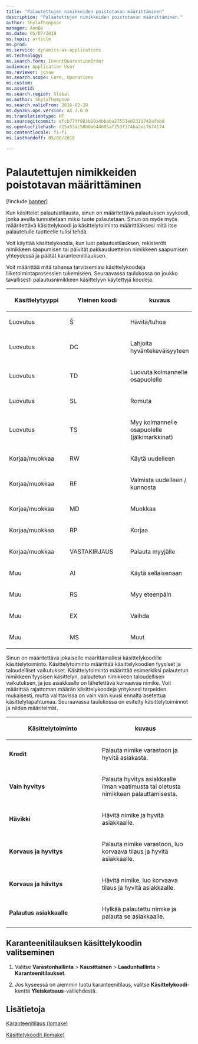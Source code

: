 ```yaml
---
title: "Palautettujen nimikkeiden poistotavan määrittäminen"
description: "Palautettujen nimikkeiden poistotavan määrittäminen."
author: ShylaThompson
manager: AnnBe
ms.date: 05/07/2018
ms.topic: article
ms.prod: 
ms.service: dynamics-ax-applications
ms.technology: 
ms.search.form: InventQuarantineOrder
audience: Application User
ms.reviewer: josaw
ms.search.scope: Core, Operations
ms.custom: 
ms.assetid: 
ms.search.region: Global
ms.author: ShylaThompson
ms.search.validFrom: 2016-02-28
ms.dyn365.ops.version: AX 7.0.0
ms.translationtype: HT
ms.sourcegitcommit: efcb77ff883b29a4bbaba27551e02311742afbbd
ms.openlocfilehash: d25a53ac58b0ab44605af253f174ba2ec7b74174
ms.contentlocale: fi-fi
ms.lasthandoff: 05/08/2018

---
```


# <a name="specify-how-to-dispose-of-returned-items"></a>Palautettujen nimikkeiden poistotavan määrittäminen 

[!include [banner](../includes/banner.md)]


Kun käsittelet palautustilausta, sinun on määritettävä palautuksen syykoodi, jonka avulla tunnistetaan miksi tuote palautetaan. Sinun on myös myös määritettävä käsittelykoodi ja käsittelytoiminto määrittääksesi mitä itse palautetulle tuotteelle tulisi tehdä.

Voit käyttää käsittelykoodia, kun luot palautustilauksen, rekisteröit nimikkeen saapumisen tai päivität pakkausluettelon nimikkeen saapumisen yhteydessä ja päätät karanteenitilauksen.

Voit määrittää mitä tahansa tarvitsemiasi käsittelykoodeja liiketoimintaprosessien tukemiseen. Seuraavassa taulukossa on joukko tavallisesti palautusnimikkeen käsittelyyn käytettyjä koodeja.

<table>
<colgroup>
<col style="width: 33%" />
<col style="width: 33%" />
<col style="width: 33%" />
</colgroup>
<thead>
<tr class="header">
<th><p>Käsittelytyyppi</p></th>
<th><p>Yleinen koodi</p></th>
<th><p>kuvaus</p></th>
</tr>
</thead>
<tbody>
<tr class="odd">
<td><p>Luovutus</p></td>
<td><p>Š</p></td>
<td><p>Hävitä/tuhoa</p></td>
</tr>
<tr class="even">
<td><p>Luovutus</p></td>
<td><p>DC</p></td>
<td><p>Lahjoita hyväntekeväisyyteen</p></td>
</tr>
<tr class="odd">
<td><p>Luovutus</p></td>
<td><p>TD</p></td>
<td><p>Luovuta kolmannelle osapuolelle</p></td>
</tr>
<tr class="even">
<td><p>Luovutus</p></td>
<td><p>SL</p></td>
<td><p>Romuta</p></td>
</tr>
<tr class="odd">
<td><p>Luovutus</p></td>
<td><p>TS</p></td>
<td><p>Myy kolmannelle osapuolelle (jälkimarkkinat)</p></td>
</tr>
<tr class="even">
<td><p>Korjaa/muokkaa</p></td>
<td><p>RW</p></td>
<td><p>Käytä uudelleen</p></td>
</tr>
<tr class="odd">
<td><p>Korjaa/muokkaa</p></td>
<td><p>RF</p></td>
<td><p>Valmista uudelleen / kunnosta</p></td>
</tr>
<tr class="even">
<td><p>Korjaa/muokkaa</p></td>
<td><p>MD</p></td>
<td><p>Muokkaa</p></td>
</tr>
<tr class="odd">
<td><p>Korjaa/muokkaa</p></td>
<td><p>RP</p></td>
<td><p>Korjaa</p></td>
</tr>
<tr class="even">
<td><p>Korjaa/muokkaa</p></td>
<td><p>VASTAKIRJAUS</p></td>
<td><p>Palauta myyjälle</p></td>
</tr>
<tr class="odd">
<td><p>Muu</p></td>
<td><p>AI</p></td>
<td><p>Käytä sellaisenaan</p></td>
</tr>
<tr class="even">
<td><p>Muu</p></td>
<td><p>RS</p></td>
<td><p>Myy eteenpäin</p></td>
</tr>
<tr class="odd">
<td><p>Muu</p></td>
<td><p>EX</p></td>
<td><p>Vaihda</p></td>
</tr>
<tr class="even">
<td><p>Muu</p></td>
<td><p>MS</p></td>
<td><p>Muut</p></td>
</tr>
</tbody>
</table>


Sinun on määritettävä jokaiselle määrittämällesi käsittelykoodille käsittelytoiminto. Käsittelytoiminto määrittää käsittelykoodien fyysiset ja taloudelliset vaikutukset. Käsittelytoiminto määrittää esimerkiksi palautetun nimikkeen fyysisen käsittelyn, palautetun nimikkeen taloudellisen vaikutuksen, ja jos asiakkaalle on lähetettävä korvaavaa nimike. Voit määrittää rajattoman määrän käsittelykoodeja yrityksesi tarpeiden mukaisesti, mutta valittavissa on vain vain kuusi ennalta asetettua käsittelytapahtumaa. Seuraavassa taulukossa on esitelty käsittelytoiminnot ja niiden määritelmät.

<table>
<colgroup>
<col style="width: 50%" />
<col style="width: 50%" />
</colgroup>
<thead>
<tr class="header">
<th><p>Käsittelytoiminto</p></th>
<th><p>kuvaus</p></th>
</tr>
</thead>
<tbody>
<tr class="odd">
<td><p><strong>Kredit</strong></p></td>
<td><p>Palauta nimike varastoon ja hyvitä asiakasta.</p></td>
</tr>
<tr class="even">
<td><p><strong>Vain hyvitys</strong></p></td>
<td><p>Palauta hyvitys asiakkaalle ilman vaatimusta tai oletusta nimikkeen palauttamisesta.</p></td>
</tr>
<tr class="odd">
<td><p><strong>Hävikki</strong></p></td>
<td><p>Hävitä nimike ja hyvitä asiakkaalle.</p></td>
</tr>
<tr class="even">
<td><p><strong>Korvaus ja hyvitys</strong></p></td>
<td><p>Palauta nimike varastoon, luo korvaava tilaus ja hyvitä asiakkaalle.</p></td>
</tr>
<tr class="odd">
<td><p><strong>Korvaus ja hävitys</strong></p></td>
<td><p>Hävitä nimike, luo korvaava tilaus ja hyvitä asiakkaalle.</p></td>
</tr>
<tr class="even">
<td><p><strong>Palautus asiakkaalle</strong></p></td>
<td><p>Hylkää palautettu nimike ja palauta se asiakkaalle.</p></td>
</tr>
</tbody>
</table>


## <a name="select-a-disposition-code-for-a-quarantine-order"></a>Karanteenitilauksen käsittelykoodin valitseminen

1.  Valitse **Varastonhallinta** \> **Kausittainen** \> **Laadunhallinta** \> **Karanteenitilaukset**.

2.  Jos kyseessä on aiemmin luotu karanteenitilaus, valitse **Käsittelykoodi**-kenttä **Yleiskatsaus**-välilehdestä.



## <a name="see-also"></a>Lisätietoja

[Karanteenitilaus (lomake)](https://technet.microsoft.com/en-us/library/aa554073(v=ax.60))

[Käsittelykoodit (lomake)](https://technet.microsoft.com/en-us/library/hh597113\(v=ax.60\))

  



